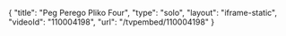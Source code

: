 {
    "title": "Peg Perego Pliko Four",
    "type": "solo",
    "layout": "iframe-static",
    "videoId": "110004198",
    "url": "\/tvpembed\/110004198"
}